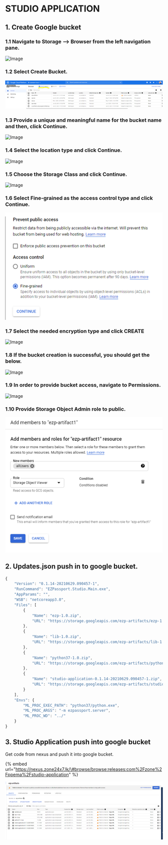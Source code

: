 # STUDIO APPLICATION

## 1. Create Google bucket

### 1.1 **Navigate to Storage —&gt; Browser from the left navigation pane.**

![Image](https://lh5.googleusercontent.com/49bOWWXLiFe20neCUrV3VvngrF2sMi975kVNCTbiHOm_Th797QOyoLQKV1HQzj99CDgiwhLkxYsd9fI_yAvI1cjj-DNlUvmLsNE-7It0oglhGts-rUNxD21LAdm1iPz_tkb5mUY)

### 1.2  **Select Create Bucket.**

![](../.gitbook/assets/image%20%2816%29.png)

### 1.3  **Provide a unique and meaningful name for the bucket name and then, click Continue.**

![Image](https://lh3.googleusercontent.com/QZl5Se2lyDXr6z62gwYcCi4elcehKLJwOXuj_DzdWeubfAibPyZGz-357b8N8Gxxhk-mFv5ktyyEGHYByXZnnL5GgJ9d4ugp8IyYRmGNVboo1vhMKrfafrydwvv6FfKXR9xrCmc)

### **1.4 Select the location type and click Continue.**

![Image](https://lh6.googleusercontent.com/50Pk4kgz-qowEPewZVoKU9zSWqQBeDG_kTTM3zVYNtc9DG3UQWzXD6iGWWez9JcKum5bC4lo8So92df8VjTut0s8V2slVQ73uHZUeHteMkvCilApuihpkQMyK8YH_pFz2lMzI00)

### **1.5 Choose the Storage Class and click Continue.**

![Image](https://lh4.googleusercontent.com/tIoTR0AW4bpuO_nwd9Dc8_vGMZQYPW649CFHz-NPrL_XH1wEwwII3YBKeWw2cnWyW6WoN3OrSusheQOSwdkIK3URQycRFo7fKI7CW0zgeLhS3PMAEN6XBMm1RsnqzrT4JsKLnig)

### **1.6 Select Fine-grained as the access control type and click Continue.**

![](../.gitbook/assets/image%20%2821%29.png)

### **1.7 Select the needed encryption type and click CREATE**

![Image](https://lh5.googleusercontent.com/fPsyeUQML4VZyVkoyC_mSTYuJlBpjs4fQuAdH5Qa0Ok6q6X9lkH74hcLVAAyfDwNQAZ2R0y_cIitOhLP2LS1uqJr4feQEDOGX1o1oVXNKtEBr4_NQYhgXImO1xlRZLC2Trhieyw)

### **1.8  If the bucket creation is successful, you should get the below.**

![Image](https://lh5.googleusercontent.com/xT21Sp2RWOzfVQuchYnuUdn_E0ALctVLMFPIqe1Gb8HOO-RddD4eija5Rl6EWSJuFlLIRfiQS43N8UfcWp_CH3YnSMdy5IMGbhq3dum72uRumbeXBzec_9dG93ejCR115BU8IMY)

### **1.9  In order to provide bucket access, navigate to Permissions.**

![Image](https://lh4.googleusercontent.com/9MfCmqgaHoclWrWVyTO-r42bKrtz8yxthzgENS8IeKMCcJMNmMl9gqIl8PDQcr-RJss_28oGnYVIr3Y88du3X9zVeXfv7iA_ebU27oflqWnWd5Pp4p72OivY6KrEO-D9BYyQCF0)

### **1.10 Provide Storage Object Admin role to public.**

![](../.gitbook/assets/image%20%2819%29.png)

## **2. Updates.json push in to google bucket.**

```javascript
{
    "Version": "0.1.14-20210629.090457-1",
    "RunCommand": "EZPassport.Studio.Main.exe",
    "AppParams": "",
    "WSB": "netcoreapp3.0",
    "Files": [
        {
            "Name": "ezp-1.0.zip",
            "URL": "https://storage.googleapis.com/ezp-artifacts/ezp-1.0.zip"
        },
        {
            "Name": "lib-1.0.zip",
            "URL": "https://storage.googleapis.com/ezp-artifacts/lib-1.0.zip"
        },
        {
            "Name": "python37-1.0.zip",
            "URL": "https://storage.googleapis.com/ezp-artifacts/python37-1.0.zip"
        },
        {
            "Name": "studio-application-0.1.14-20210629.090457-1.zip",
            "URL": "https://storage.googleapis.com/ezp-artifacts/studio-application-0.1.14-20210629.090457-1.zip"
        }
    ],
    "Envs": {
        "ML_PROC_EXEC_PATH": "python37/python.exe",
        "ML_PROC_ARGS": "-m ezpassport.server",
        "ML_PROC_WD": "../"
    }
}
```

## **3. Studio Application push into google bucket**

Get code from nexus and push it into google bucket.

{% embed url="https://nexus.zone24x7.lk/\#browse/browse:releases:com%2Fzone%2Fppema%2Fstudio-application" %}

![](../.gitbook/assets/image%20%2820%29.png)

